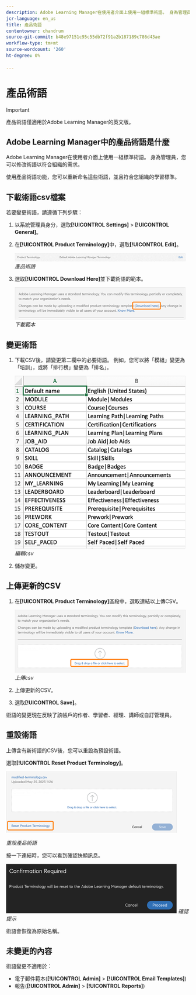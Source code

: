 ```yaml
---
description: Adobe Learning Manager在使用者介面上使用一組標準術語。 身為管理員，您可以修改術語以符合組織的需求。
jcr-language: en_us
title: 產品術語
contentowner: chandrum
source-git-commit: b48e97151c95c55db72f91a2b187189c786d43ae
workflow-type: tm+mt
source-wordcount: '260'
ht-degree: 0%

---
```


# 產品術語

>[!IMPORTANT]
>
>產品術語僅適用於Adobe Learning Manager的英文版。

## Adobe Learning Manager中的產品術語是什麼

Adobe Learning Manager在使用者介面上使用一組標準術語。 身為管理員，您可以修改術語以符合組織的需求。

使用產品術語功能，您可以重新命名這些術語，並且符合您組織的學習標準。

## 下載術語csv檔案

若要變更術語，請遵循下列步驟：

1. 以系統管理員身分，選取&#x200B;**[!UICONTROL Settings]** > **[!UICONTROL General]**。
1. 在&#x200B;**[!UICONTROL Product Terminology]**&#x200B;中，選取&#x200B;**[!UICONTROL Edit]**。

   ![](assets/product-terminology-settings.png)
   _產品術語_

1. 選取&#x200B;**[!UICONTROL Download Here]**&#x200B;並下載術語的範本。

   ![](assets/download-here-pt.png)
   _下載範本_

## 變更術語

1. 下載CSV後，請變更第二欄中的必要術語。 例如，您可以將「模組」變更為「培訓」，或將「排行榜」變更為「排名」。

   ![](assets/csv-product-terminology.png)
   _編輯csv_

1. 儲存變更。

## 上傳更新的CSV

1. 在&#x200B;**[!UICONTROL Product Terminology]**&#x200B;區段中，選取連結以上傳CSV。

   ![](assets/update-the-csv.png)
   _上傳csv_

1. 上傳更新的CSV。
1. 選取&#x200B;**[!UICONTROL Save]**。

術語的變更現在反映了該帳戶的作者、學習者、經理、講師或自訂管理員。

## 重設術語

上傳含有新術語的CSV後，您可以重設為預設術語。

選取&#x200B;**[!UICONTROL Reset Product Terminology]**。

![](assets/reset-the-terminology.png)

_重設產品術語_

按一下連結時，您可以看到確認快顯訊息。

![](assets/confirmation.png)
_確認提示_

術語會恢復為原始名稱。

## 未變更的內容

術語變更不適用於：

* 電子郵件範本(**[!UICONTROL Admin]** > **[!UICONTROL Email Templates]**)
* 報告(**[!UICONTROL Admin]** > **[!UICONTROL Reports]**)

